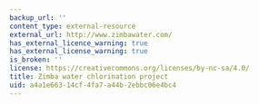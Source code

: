 ```yaml
---
backup_url: ''
content_type: external-resource
external_url: http://www.zimbawater.com/
has_external_licence_warning: true
has_external_license_warning: true
is_broken: ''
license: https://creativecommons.org/licenses/by-nc-sa/4.0/
title: Zimba water chlorination project
uid: a4a1e663-14cf-4fa7-a44b-2ebbc06e4bc4
---
```

